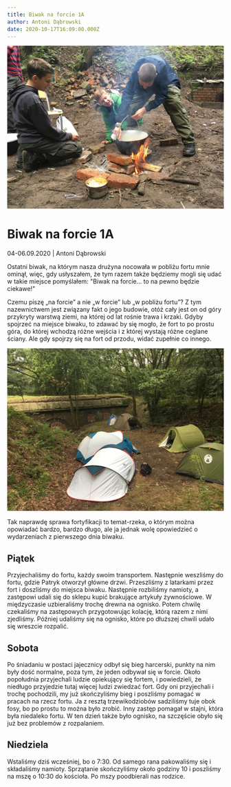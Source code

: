 ```yaml
---
title: Biwak na forcie 1A
author: Antoni Dąbrowski
date: 2020-10-17T16:09:00.000Z
---
```

![Jajecznica na śniadanie](pasted-image-0-4-.png)

# Biwak na forcie 1A

04-06.09.2020 | Antoni Dąbrowski

Ostatni biwak, na którym nasza drużyna nocowała w pobliżu fortu mnie ominął, więc, gdy usłyszałem, że tym razem także będziemy mogli się udać w takie miejsce pomyślałem: "Biwak na forcie… to na pewno będzie ciekawe!"

Czemu piszę „na forcie” a nie „w forcie” lub „w pobliżu fortu”? Z tym nazewnictwem jest związany fakt o jego budowie, otóż cały jest on od góry przykryty warstwą ziemi, na której od lat rośnie trawa i krzaki. Gdyby spojrzeć na miejsce biwaku, to zdawać by się mogło, że fort to po prostu góra, do której wchodzą różne wejścia i z której wystają różne ceglane ściany. Ale gdy spojrzy się na fort od przodu, widać zupełnie co innego.

![Zdjęcie naszego obozowiska](pasted-image-0-5-.png)

Tak naprawdę sprawa fortyfikacji to temat-rzeka, o którym można opowiadać bardzo, bardzo długo, ale ja jednak wolę opowiedzieć o wydarzeniach z pierwszego dnia biwaku.

## Piątek

Przyjechaliśmy do fortu, każdy swoim transportem. Następnie weszliśmy do fortu, gdzie Patryk otworzył główne drzwi. Przeszliśmy z latarkami przez fort i doszliśmy do miejsca biwaku. Następnie rozbiliśmy namioty, a zastępowi udali się do sklepu kupić brakujące artykuły żywnościowe. W międzyczasie uzbieraliśmy trochę drewna na ognisko. Potem chwilę czekaliśmy na zastępowych przygotowując kolację, którą razem z nimi zjedliśmy. Później udaliśmy się na ognisko, które po dłuższej chwili udało się wreszcie rozpalić.

## Sobota

Po śniadaniu w postaci jajecznicy odbył się bieg harcerski, punkty na nim były dość normalne, poza tym, że jeden odbywał się w forcie. Około popołudnia przyjechali ludzie opiekujący się fortem, i powiedzieli, że niedługo przyjedzie tutaj więcej ludzi zwiedzać fort. Gdy oni przyjechali i trochę pochodzili, my już skończyliśmy bieg i poszliśmy pomagać w pracach na rzecz fortu. Ja z resztą trzewikodziobów sadziliśmy tuje obok fosy, bo po prostu to można było zrobić. Inny zastęp pomagał w stajni, która była niedaleko fortu. W ten dzień także było ognisko, na szczęście obyło się już bez problemów z rozpalaniem.

## Niedziela

Wstaliśmy dziś wcześniej, bo o 7:30. Od samego rana pakowaliśmy się i składaliśmy namioty. Sprzątanie skończyliśmy około godziny 10 i poszliśmy na mszę o 10:30 do kościoła. Po mszy poodbierali nas rodzice.